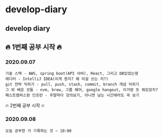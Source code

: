 # develop-diary
<h2> develop diary <h2>  

:fire: 1번째 공부 시작 :fire:
<h3> 2020.09.07 </h3> 

```
기술 스택 - AWS, spring boot(API 서버), React, 그리고 DB있었는뎅
에디터 - IntelliJ IDEA(이게 뭔지? 왜 이걸 쓰는 지?) 
git 전략 익히기 - pull, push, stash, commit, branch 개념 익히기 
그 외 배운 것들 - nvm, brew, 그룹 웨어, google hangout, 이거랑 또 뭐있었지?
패스트캠퍼스랑 인프런 - 주말마다 강의보기, 아니면 남는 시간에라도 꼭 보기
```

:fire: 2번째 공부 시작 :fire:
<h3> 2020.09.08  </h3> 

 ```
 오늘 공부한 거 기록하는 것 ~ 10:00
 ```
